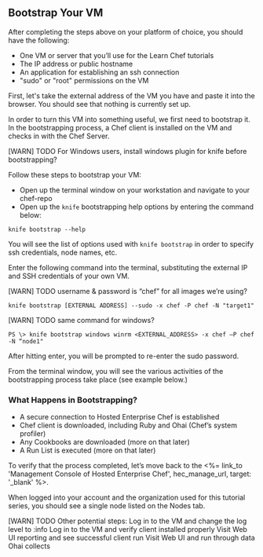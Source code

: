 ## Bootstrap Your VM

After completing the steps above on your platform of choice, you should have the following:

* One VM or server that you’ll use for the Learn Chef tutorials
* The IP address or public hostname
* An application for establishing an ssh connection
* "sudo" or "root" permissions on the VM

First, let's take the external address of the VM you have and paste it into the browser. You should see that nothing is currently set up.

In order to turn this VM into something useful, we first need to bootstrap it. In the bootstrapping process, a Chef client is installed on the VM and checks in with the Chef Server.

[WARN] TODO For Windows users, install windows plugin for knife before bootstrapping?

Follow these steps to bootstrap your VM:

* Open up the terminal window on your workstation and navigate to your chef-repo
* Open up the `knife` bootstrapping help options by entering the command below:

```
knife bootstrap --help
```

You will see the list of options used with `knife bootstrap` in order to specify ssh credentials, node names, etc.

Enter the following command into the terminal, substituting the external IP and SSH credentials of your own VM.

[WARN] TODO username & password is “chef” for all images we’re using?

```
knife bootstrap [EXTERNAL ADDRESS] --sudo -x chef -P chef -N "target1"
```

[WARN] TODO same command for windows?

```
PS \> knife bootstrap windows winrm <EXTERNAL_ADDRESS> -x chef –P chef -N “node1"
```

After hitting enter, you will be prompted to re-enter the sudo password.

From the terminal window, you will see the various activities of the bootstrapping process take place (see example below.)

### What Happens in Bootstrapping?

* A secure connection to Hosted Enterprise Chef is established
* Chef client is downloaded, including Ruby and Ohai (Chef’s system profiler)
* Any Cookbooks are downloaded (more on that later)
* A Run List is executed (more on that later)

To verify that the process completed, let’s move back to the <%= link_to 'Management Console of Hosted Enterprise Chef', hec_manage_url, target: '_blank' %>.

When logged into your account and the organization used for this tutorial series, you should see a single node listed on the Nodes tab.

[WARN] TODO Other potential steps: Log in to the VM and change the log level to :info Log in to the VM and verify client installed properly Visit Web UI reporting and see successful client run Visit Web UI and run through data Ohai collects
